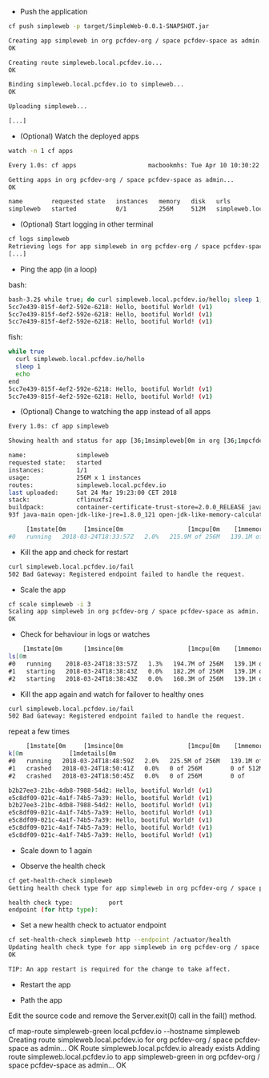 * Push the application


```bash
cf push simpleweb -p target/SimpleWeb-0.0.1-SNAPSHOT.jar

Creating app simpleweb in org pcfdev-org / space pcfdev-space as admin...
OK

Creating route simpleweb.local.pcfdev.io...
OK

Binding simpleweb.local.pcfdev.io to simpleweb...
OK

Uploading simpleweb...

[...]
```

* (Optional) Watch the deployed apps

```bash
watch -n 1 cf apps

Every 1.0s: cf apps                    macbookmhs: Tue Apr 10 10:30:22 2018

Getting apps in org pcfdev-org / space pcfdev-space as admin...
OK

name        requested state   instances   memory   disk   urls
simpleweb   started           0/1         256M     512M   simpleweb.local.pcfdev.io
```

* (Optional) Start logging in other terminal

```bash
cf logs simpleweb
Retrieving logs for app simpleweb in org pcfdev-org / space pcfdev-space as admin...
[...]
```

* Ping the app (in a loop)

bash:
```bash
bash-3.2$ while true; do curl simpleweb.local.pcfdev.io/hello; sleep 1;echo; done
5cc7e439-815f-4ef2-592e-6218: Hello, bootiful World! (v1)
5cc7e439-815f-4ef2-592e-6218: Hello, bootiful World! (v1)
5cc7e439-815f-4ef2-592e-6218: Hello, bootiful World! (v1)
```

fish:
```bash
while true
  curl simpleweb.local.pcfdev.io/hello
  sleep 1
  echo
end
5cc7e439-815f-4ef2-592e-6218: Hello, bootiful World! (v1)
5cc7e439-815f-4ef2-592e-6218: Hello, bootiful World! (v1)
```

* (Optional) Change to watching the app instead of all apps

```bash
Every 1.0s: cf app simpleweb                                                                                       macbookmhs: Tue Apr 10 10:43:48 2018

Showing health and status for app [36;1msimpleweb[0m in org [36;1mpcfdev-org[0m / space [36;1mpcfdev-space[0m as [36;1madmin[0m...

name:              simpleweb
requested state:   started
instances:         1/1
usage:             256M x 1 instances
routes:            simpleweb.local.pcfdev.io
last uploaded:     Sat 24 Mar 19:23:00 CET 2018
stack:             cflinuxfs2
buildpack:         container-certificate-trust-store=2.0.0_RELEASE java-buildpack=v3.13-offline-https://github.com/cloudfoundry/java-buildpack.git#03b4
93f java-main open-jdk-like-jre=1.8.0_121 open-jdk-like-memory-calculator=2.0.2_RELEASE spring-auto-reconfiguration=1.10...

     [1mstate[0m     [1msince[0m                  [1mcpu[0m    [1mmemory[0m           [1mdisk[0m             [1mdetails[0m
#0   running   2018-03-24T18:33:57Z   2.0%   215.9M of 256M   139.1M of 512M
```

* Kill the app and check for restart
```bash
curl simpleweb.local.pcfdev.io/fail
502 Bad Gateway: Registered endpoint failed to handle the request.
```

* Scale the app
```bash
cf scale simpleweb -i 3
Scaling app simpleweb in org pcfdev-org / space pcfdev-space as admin...
OK
```

* Check for behaviour in logs or watches
```bash
    [1mstate[0m      [1msince[0m                  [1mcpu[0m    [1mmemory[0m           [1mdisk[0m             [1mdetai
ls[0m
#0   running    2018-03-24T18:33:57Z   1.3%   194.7M of 256M   139.1M of 512M
#1   starting   2018-03-24T18:38:43Z   0.0%   182.2M of 256M   139.1M of 512M
#2   starting   2018-03-24T18:38:43Z   0.0%   160.3M of 256M   139.1M of 512M
```

* Kill the app again and watch for failover to healthy ones
```bash
curl simpleweb.local.pcfdev.io/fail
502 Bad Gateway: Registered endpoint failed to handle the request.
```

repeat a few times

```bash
     [1mstate[0m     [1msince[0m                  [1mcpu[0m    [1mmemory[0m           [1mdis
k[0m             [1mdetails[0m
#0   running   2018-03-24T18:48:59Z   2.0%   225.5M of 256M   139.1M of 512M
#1   crashed   2018-03-24T18:50:41Z   0.0%   0 of 256M        0 of 512M
#2   crashed   2018-03-24T18:50:45Z   0.0%   0 of 256M        0 of
```

```bash
b2b27ee3-21bc-4db8-7988-54d2: Hello, bootiful World! (v1)
e5c8df09-021c-4a1f-74b5-7a39: Hello, bootiful World! (v1)
b2b27ee3-21bc-4db8-7988-54d2: Hello, bootiful World! (v1)
e5c8df09-021c-4a1f-74b5-7a39: Hello, bootiful World! (v1)
e5c8df09-021c-4a1f-74b5-7a39: Hello, bootiful World! (v1)
e5c8df09-021c-4a1f-74b5-7a39: Hello, bootiful World! (v1)
e5c8df09-021c-4a1f-74b5-7a39: Hello, bootiful World! (v1)
```

* Scale down to 1 again

* Observe the health check

```bash
cf get-health-check simpleweb
Getting health check type for app simpleweb in org pcfdev-org / space pcfdev-space as admin...

health check type:          port
endpoint (for http type):
```

* Set a new health check to actuator endpoint

```bash
cf set-health-check simpleweb http --endpoint /actuator/health
Updating health check type for app simpleweb in org pcfdev-org / space pcfdev-space as admin...
OK

TIP: An app restart is required for the change to take affect.
```

* Restart the app

* Path the app

Edit the source code and remove the Server.exit(0) call in the fail() method.

cf map-route simpleweb-green local.pcfdev.io --hostname simpleweb
Creating route simpleweb.local.pcfdev.io for org pcfdev-org / space pcfdev-space as admin...
OK
Route simpleweb.local.pcfdev.io already exists
Adding route simpleweb.local.pcfdev.io to app simpleweb-green in org pcfdev-org / space pcfdev-space as admin...
OK


